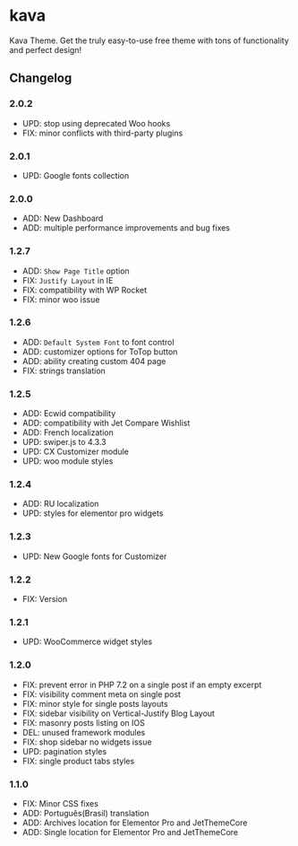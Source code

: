 # kava
Kava Theme. Get the truly easy-to-use free theme with tons of functionality and perfect design!

## Changelog

### 2.0.2
- UPD: stop using deprecated Woo hooks
- FIX: minor conflicts with third-party plugins

### 2.0.1
- UPD: Google fonts collection

### 2.0.0
- ADD: New Dashboard
- ADD: multiple performance improvements and bug fixes

### 1.2.7
- ADD: `Show Page Title` option
- FIX: `Justify Layout` in IE
- FIX: compatibility with WP Rocket
- FIX: minor woo issue

### 1.2.6
- ADD: `Default System Font` to font control
- ADD: customizer options for ToTop button
- ADD: ability creating custom 404 page
- FIX: strings translation

### 1.2.5
- ADD: Ecwid compatibility
- ADD: compatibility with Jet Compare Wishlist
- ADD: French localization
- UPD: swiper.js to 4.3.3
- UPD: CX Customizer module
- UPD: woo module styles

### 1.2.4
- ADD: RU localization
- UPD: styles for elementor pro widgets

### 1.2.3
- UPD: New Google fonts for Customizer

### 1.2.2
- FIX: Version

### 1.2.1
- UPD: WooCommerce widget styles

### 1.2.0
- FIX: prevent error in PHP 7.2 on a single post if an empty excerpt
- FIX: visibility comment meta on single post
- FIX: minor style for single posts layouts
- FIX: sidebar visibility on Vertical-Justify Blog Layout
- FIX: masonry posts listing on IOS
- DEL: unused framework modules
- FIX: shop sidebar no widgets issue
- UPD: pagination styles
- FIX: single product tabs styles

### 1.1.0
- FIX: Minor CSS fixes
- ADD: Português(Brasil) translation
- ADD: Archives location for Elementor Pro and JetThemeCore
- ADD: Single location for Elementor Pro and JetThemeCore


